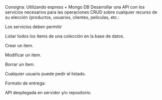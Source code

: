 Consigna:
Utilizando express + Mongo DB Desarrollar una API con los servicios necesarios para las operaciones CRUD sobre cualquier recurso de su elección (productos, usuarios, clientes, películas, etc.:



Los servicios deben permitir

Listar todos los items de una colección en la base de datos.

Crear un item.

Modificar un item.

Borrar un item.



Cualquier usuario puede pedir el listado.



Formato de entrega:

API desplegada en servidor y/o repositorio.